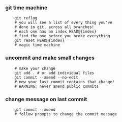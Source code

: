 ### git time machine
```git 
    git reflog
    # you will see a list of every thing you've
    # done in git, across all branches!
    # each one has an index HEAD@{index}
    # find the one before you broke everything
    git reset HEAD@{index}
    # magic time machine
```

### uncommit and make small changes

```git
    # make your change
    git add . # or add individual files
    git commit --amend --no-edit
    # now your last commit contains that change!
    # WARNING: never amend public commits
```

### change message on last commit
```git
    git commit --amend
    # follow prompts to change the commit message
```
